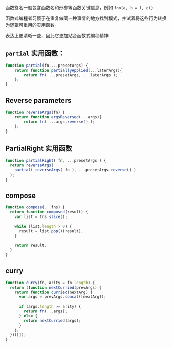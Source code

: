 函数签名一般包含函数名和形参等函数关键信息，例如 `foo(a, b = 1, c)`）

函数式编程者习惯于在重复做同一种事情的地方找到模式，并试着将这些行为转换为逻辑可重用的实用函数。

表达上更清晰一些，因此它更加贴合函数式编程精神





## `partial` 实用函数：

```javascript
function partial(fn,...presetArgs) {
    return function partiallyApplied(...laterArgs){
        return fn( ...presetArgs, ...laterArgs );
    };
}
```

## Reverse parameters

```javascript
function reverseArgs(fn) {
    return function argsReversed(...args){
        return fn( ...args.reverse() );
    };
}
```

## PartialRight 实用函数

```javascript
function partialRight( fn, ...presetArgs ) {
  return reverseArgs(
  	partial( reverseArgs( fn ), ...presetArgs.reverse() )
  );
}
```

## compose

```javascript
function compose(...fns) {
  return function composed(result) {
    var list = fns.slice();
    
    while (list.length > 0) {
      result = list.pop()(result);
    }
    
    return result;
  }
}
```

## curry

```javascript
function curry(fn, arity = fn.length) {
  return (function nextCurried(prevArgs) {
    return function curried(nextArg) {
      var args = prevArgs.concat([nextArg]);
      
      if (args.length >= arity) {
        return fn(...args);
      } else {
        return nextCurried(args);
      }
    };
  })([]);
}
```

